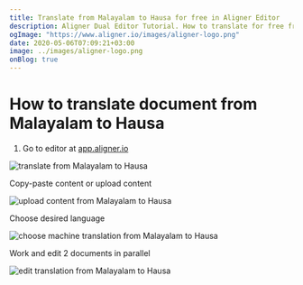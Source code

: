 ```yaml
---
title: Translate from Malayalam to Hausa for free in Aligner Editor
description: Aligner Dual Editor Tutorial. How to translate for free from Malayalam to Hausa. Aligner is multilingual document management platform. 
ogImage: "https://www.aligner.io/images/aligner-logo.png"
date: 2020-05-06T07:09:21+03:00
image: ../images/aligner-logo.png
onBlog: true
---
```


# How to translate document from Malayalam to Hausa

1. Go to editor at [app.aligner.io](https://app.aligner.io "Aligner App web page")

![translate from Malayalam to Hausa](../aligner-blank-editor.png "translate from Malayalam to Hausa")

Copy-paste content or upload content

![upload content from Malayalam to Hausa](../aligner-uploaded-document.png "upload content from Malayalam to Hausa")

Choose desired language

![choose machine translation from Malayalam to Hausa](../aligner-language-dropdown.png "choose machine translation from Malayalam to Hausa")

Work and edit 2 documents in parallel

![edit translation from Malayalam to Hausa](../aligner-double-sitded-editor.png "edit translation from Malayalam to Hausa")

